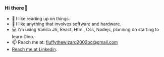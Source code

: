 ### Hi there🌟

* 👀 I like reading up on things.
* 💞️ I like anything that involves software and hardware. 
* 💻  I'm using Vanilla JS, React, Html, Css, Nodejs, planning on starting to learn Dino.
* 📫 Reach me at: fluffythewizard2002bc@gmail.com
* [Reach me at Linkedin](https://www.linkedin.com/in/eli-kampel-ab757b10a/).


<!---
 fluffythewizard2002bc/profileDescription is a ✨ special ✨ repository because its `README.md` (this file) appears on your GitHub profile.
You can click the Preview link to take a look at your changes.
--->


